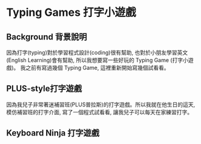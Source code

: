 Typing Games 打字小遊戲
======================

Background 背景說明
-----------------

因為打字(typing)對於學習程式設計(coding)很有幫助, 也對於小朋友學習英文(English Learning)會有幫助, 所以我想要寫一些好玩的 Typing Game (打字小遊戲)。
我之前有寫過幾個 Typing Game, 這裡重新開始寫幾個試看看。

PLUS-style打字遊戲
-----------------
因為我兒子非常著迷補習班(PLUS普拉斯)的打字遊戲。所以我就在他生日的這天, 模仿補習班的打字介面, 寫了一個程式試看看, 讓我兒子可以每天在家練習打字。

Keyboard Ninja 打字遊戲
----------------------
